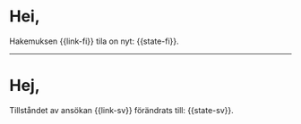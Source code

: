 # Hei,

Hakemuksen {{link-fi}} tila on nyt: {{state-fi}}.

---

# Hej,

Tillst&aring;ndet av ans&ouml;kan {{link-sv}} f&ouml;r&auml;ndrats till: {{state-sv}}.
